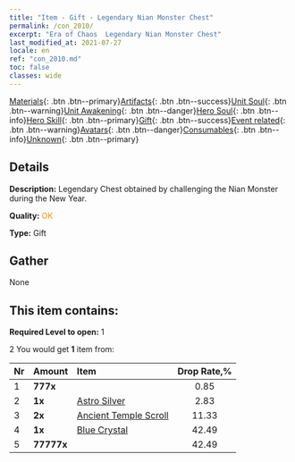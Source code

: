 ```yaml
---
title: "Item - Gift - Legendary Nian Monster Chest"
permalink: /con_2010/
excerpt: "Era of Chaos  Legendary Nian Monster Chest"
last_modified_at: 2021-07-27
locale: en
ref: "con_2010.md"
toc: false
classes: wide
---
```

 [Materials](/Items/){: .btn .btn--primary}[Artifacts](/Items/Artifacts/){: .btn .btn--success}[Unit Soul](/Items/UnitSoul/){: .btn .btn--warning}[Unit Awakening](/Items/UnitAwakening/){: .btn .btn--danger}[Hero Soul](/Items/HeroSoul/){: .btn .btn--info}[Hero Skill](/Items/HeroSkill/){: .btn .btn--primary}[Gift](/Items/Gift/){: .btn .btn--success}[Event related](/Items/Events/){: .btn .btn--warning}[Avatars](/Items/Avatars/){: .btn .btn--danger}[Consumables](/Items/Consumables/){: .btn .btn--info}[Unknown](/Items/Unknown/){: .btn .btn--primary}

## Details
 **Description:** Legendary Chest obtained by challenging the Nian Monster during the New Year.

 **Quality:** <span style="color: #FF8C00">OK</span>

 **Type:** Gift

## Gather

  None

## This item contains:

 **Required Level to open:** 1

 2 You would get **1** item  from:

  | Nr | Amount |     Item    | Drop Rate,% |
  |:---|:-------|:------------|:---------:|
  | 1 |  **777x** | <i class="fas fa-gem"/> | 0.85 | 
  | 2 |  **1x** | [Astro Silver](/Items/con_969/) | 2.83 | 
  | 3 |  **2x** | [Ancient Temple Scroll](/Items/con_697/) | 11.33 | 
  | 4 |  **1x** | [Blue Crystal](/Items/con_716/) | 42.49 | 
  | 5 |  **77777x** | <i class="fas fa-coins"/> | 42.49 | 
